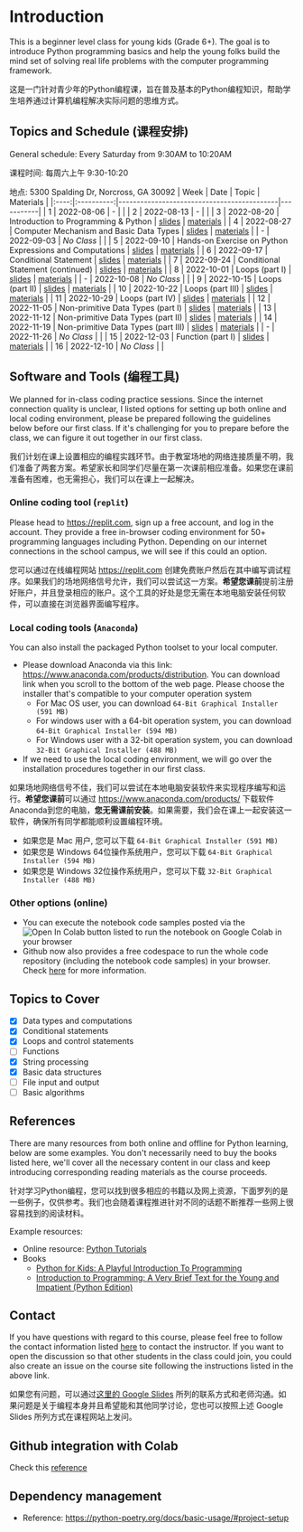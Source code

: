 # Introduction
This is a beginner level class for young kids (Grade 6+). The goal is to introduce Python programming basics and help the young folks build the mind set of solving real life problems with the computer programming framework.

这是一门针对青少年的Python编程课，旨在普及基本的Python编程知识，帮助学生培养通过计算机编程解决实际问题的思维方式。

## Topics and Schedule (课程安排)
General schedule: Every Saturday from 9:30AM to 10:20AM

课程时间: 每周六上午 9:30-10:20

地点: 5300 Spalding Dr, Norcross, GA 30092
| Week |    Date    | Topic                                      | Materials |
|:----:|:----------:|--------------------------------------------|-----------|
|   1  | 2022-08-06 | -                                          |           |
|   2  | 2022-08-13 | -                                          |           |
|   3  | 2022-08-20 | Introduction to Programming & Python       | [slides](https://docs.google.com/presentation/d/1Q35y-fWR4LwFnihzVuaolTxWZ5rCQaf694ZdCtju6yw/edit#slide=id.p) \| [materials](./2022-fall/2022-08-20/)  |
|   4  | 2022-08-27 | Computer Mechanism and Basic Data Types   | [slides](https://docs.google.com/presentation/d/1yhaXolwT1iwIWzOgBl6nVFXg3bwOYlraJ9x9LelX7F4/edit#slide=id.p) \| [materials](./2022-fall/2022-08-27/)          |
|   -  | 2022-09-03 | *No Class*                                   |           |
|   5  | 2022-09-10 | Hands-on Exercise on Python Expressions and Computations                                        | [slides](https://docs.google.com/presentation/d/1G-Au9Sd85CgBq5EVumfeqC0WizFx9MQU7T3FQLjBN94/edit#slide=id.p) \| [materials](./2022-fall/2022-09-10/)          |
|   6  | 2022-09-17 | Conditional Statement                                        | [slides](https://docs.google.com/presentation/d/1PQvH6w5AHYLyJNba9uOe2IO-2dW0Bx1otkPZ8d7x_H0/edit#slide=id.p) \| [materials](./2022-fall/2022-09-17/)          |
|   7  | 2022-09-24 | Conditional Statement (continued)          | [slides](https://docs.google.com/presentation/d/1t8fg9Qi_0eVbpXPO6UXvGf2Femm-Mh1TWrkoObms5MI/edit#slide=id.p) \| [materials](./2022-fall/2022-09-24/)          |
|   8  | 2022-10-01 | Loops (part I)                                        | [slides](https://docs.google.com/presentation/d/1qRppWIFqPaEbbSGNFsnsdCalyXgjf8ZSUeJgJBu5YmA/edit#slide=id.p) \| [materials](./2022-fall/2022-10-01/)          |
|   -  | 2022-10-08 | *No Class*                                 |           |
|   9  | 2022-10-15 | Loops (part II)                                        | [slides](https://docs.google.com/presentation/d/1aiN1WaNgSnSX0rzmtByJRMGHnIRy3pE7tCqZxZsaCeE/edit#slide=id.p) \| [materials](./2022-fall/2022-10-15/)          |
|  10  | 2022-10-22 | Loops (part III)                                        | [slides](https://docs.google.com/presentation/d/1lzFbE4mquw4y4MZpHUV8dS4kRFaug5gErdhjK7BwlkY/edit#slide=id.p) \| [materials](./2022-fall/2022-10-22/)          |
|  11  | 2022-10-29 | Loops (part IV)                                        | [slides](https://docs.google.com/presentation/d/17dyShGZN36zQxopGYpMf6v4PI5Y00qB_J5bvyatUjrQ/edit#slide=id.p) \| [materials](./2022-fall/2022-10-29/)          |
|  12  | 2022-11-05 | Non-primitive Data Types (part I)                                        | [slides](https://docs.google.com/presentation/d/1NTFpRPSDnxgnG-qlmDQymOurtOPmoJ5iXrr2WQbT14c/edit#slide=id.p) \| [materials](./2022-fall/2022-11-05/)          |
|  13  | 2022-11-12 | Non-primitive Data Types (part II)                                        | [slides](https://docs.google.com/presentation/d/1BmEfO94awu3dIsgYmg0OcYdHcgWxdYKQp7Tz4sGTsNE/edit#slide=id.p) \| [materials](./2022-fall/2022-11-12/)          |
|  14  | 2022-11-19 | Non-primitive Data Types (part III)                                        | [slides](https://docs.google.com/presentation/d/1lYeeSGJ0Qho1tauvEdsGurLk0A32iPHaUUnomJi-awA/edit#slide=id.p) \| [materials](./2022-fall/2022-11-19/)          |
|   -  | 2022-11-26 | *No Class*                                 |           |
|  15  | 2022-12-03 | Function (part I)                                        | [slides](https://docs.google.com/presentation/d/12dUwrwiOAzn6BliIbCGsmsZ5GiWft2t1wI8S6gZYfbc/edit#slide=id.p) \| [materials](./2022-fall/2022-12-03/)          |
|  16  | 2022-12-10 | *No Class*                                        |           |


## Software and Tools (编程工具)
We planned for in-class coding practice sessions. Since the internet connection quality is unclear, I listed options for setting up both online and local coding environment, please be prepared following the guidelines below before our first class. If it's challenging for you to prepare before the class, we can figure it out together in our first class.

我们计划在课上设置相应的编程实践环节。由于教室场地的网络连接质量不明，我们准备了两套方案。希望家长和同学们尽量在第一次课前相应准备。如果您在课前准备有困难，也无需担心，我们可以在课上一起解决。

### Online coding tool (`replit`)
Please head to https://replit.com, sign up a free account, and log in the account. They provide a free in-browser coding environment for 50+ programming languages including Python. Depending on our internet connections in the school campus, we will see if this could an option. 

您可以通过在线编程网站 https://replit.com 创建免费账户然后在其中编写调试程序。如果我们的场地网络信号允许，我们可以尝试这一方案。**希望您课前**提前注册好账户，并且登录相应的账户。这个工具的好处是您无需在本地电脑安装任何软件，可以直接在浏览器界面编写程序。

### Local coding tools (`Anaconda`)
You can also install the packaged Python toolset to your local computer.
* Please download Anaconda via this link: https://www.anaconda.com/products/distribution. You can download link when you scroll to the bottom of the web page. Please choose the installer that's compatible to your computer operation system
  * For Mac OS user, you can download `64-Bit Graphical Installer (591 MB)`
  * For windows user with a 64-bit operation system, you can download `64-Bit Graphical Installer (594 MB)`
  * For Windows user with a 32-bit operation system, you can download `32-Bit Graphical Installer (488 MB)`
* If we need to use the local coding environment, we will go over the installation procedures together in our first class.

如果场地网络信号不佳，我们可以尝试在本地电脑安装软件来实现程序编写和运行。**希望您课前**可以通过 https://www.anaconda.com/products/ 下载软件Anaconda到您的电脑，**您无需课前安装**。如果需要，我们会在课上一起安装这一软件，确保所有同学都能顺利设置编程环境。
  * 如果您是 Mac 用户, 您可以下载 `64-Bit Graphical Installer (591 MB)`
  * 如果您是 Windows 64位操作系统用户，您可以下载 `64-Bit Graphical Installer (594 MB)`
  * 如果您是 Windows 32位操作系统用户，您可以下载 `32-Bit Graphical Installer (488 MB)`

### Other options (online)
* You can execute the notebook code samples posted via the ![Open In Colab](https://colab.research.google.com/assets/colab-badge.svg) button listed to run the notebook on Google Colab in your browser
* Github now also provides a free codespace to run the whole code repository (including the notebook code samples) in your browser. Check [here](https://github.com/features/codespaces) for more information.

## Topics to Cover
* [x] Data types and computations
* [x] Conditional statements
* [x] Loops and control statements
* [ ] Functions
* [x] String processing
* [x] Basic data structures
* [ ] File input and output
* [ ] Basic algorithms

## References
There are many resources from both online and offline for Python learning, below are some examples. You don't necessarily need to buy the books listed here, we'll cover all the necessary content in our class and keep introducing corresponding reading materials as the course proceeds.

针对学习Python编程，您可以找到很多相应的书籍以及网上资源，下面罗列的是一些例子，仅供参考。我们也会随着课程推进针对不同的话题不断推荐一些网上很容易找到的阅读材料。

Example resources:
* Online resource: [Python Tutorials](https://www.w3schools.com/python/default.asp)
* Books
  * [Python for Kids: A Playful Introduction To Programming](https://www.amazon.com/dp/1593274076/ref=redir_mobile_desktop?_encoding=UTF8&aaxitk=d264001a57ba508de8d115d73c988036&content-id=amzn1.sym.53aae2ac-0129-49a5-9c09-6530a9e11786%3Aamzn1.sym.53aae2ac-0129-49a5-9c09-6530a9e11786&hsa_cr_id=3011863920001&pd_rd_plhdr=t&pd_rd_r=776252a2-10dd-42ef-8c8a-60ed3951adb6&pd_rd_w=7SqWT&pd_rd_wg=Inv19&qid=1660940328&ref_=sbx_be_s_sparkle_mcd_asin_0_img&sr=1-1-a094db1c-5033-42c6-82a2-587d01f975e8)
  * [Introduction to Programming: A Very Brief Text for the Young and Impatient (Python Edition)](https://www.amazon.com/Introduction-Programming-Brief-Impatient-Python/dp/B09XZMPRV2/ref=sr_1_1?crid=KVSEJZAOX92P&keywords=introduction+to+programming+hong+gongbing&qid=1660940380&s=books&sprefix=introduction+to+programming+hong+gongbing%2Cstripbooks%2C84&sr=1-1)

## Contact
If you have questions with regard to this course, please feel free to follow the contact information listed [here]((https://docs.google.com/presentation/d/1Q35y-fWR4LwFnihzVuaolTxWZ5rCQaf694ZdCtju6yw/edit#slide=id.g145d4dbaba8_0_164)) to contact the instructor. If you want to open the discussion so that other students in the class could join, you could also create an issue on the course site following the instructions listed in the above link.

如果您有问题，可以通过[这里的 Google Slides](https://docs.google.com/presentation/d/1Q35y-fWR4LwFnihzVuaolTxWZ5rCQaf694ZdCtju6yw/edit#slide=id.g145d4dbaba8_0_164) 所列的联系方式和老师沟通。如果问题是关于编程本身并且希望能和其他同学讨论，您也可以按照上述 Google Slides 所列方式在课程网站上发问。

## Github integration with Colab
Check this [reference](https://colab.research.google.com/github/googlecolab/colabtools/blob/main/notebooks/colab-github-demo.ipynb)

## Dependency management
* Reference: https://python-poetry.org/docs/basic-usage/#project-setup